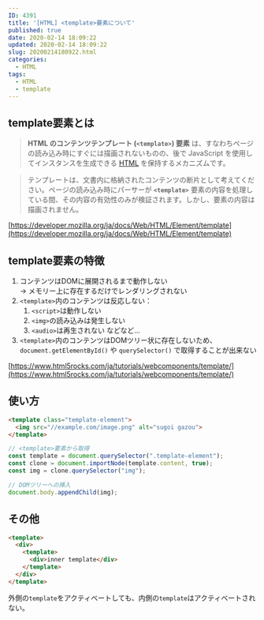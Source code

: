```yaml
---
ID: 4391
title: '[HTML] <template>要素について'
published: true
date: 2020-02-14 18:09:22
updated: 2020-02-14 18:09:22
slug: 20200214180922.html
categories:
  - HTML
tags:
  - HTML
  - template
---
```

## template要素とは

> **HTML のコンテンツテンプレート (`<template>`) 要素** は、すなわちページの読み込み時にすぐには描画されないものの、後で JavaScript を使用してインスタンスを生成できる [HTML](https://developer.mozilla.org/ja/docs/Glossary/HTML) を保持するメカニズムです。

> テンプレートは、文書内に格納されたコンテンツの断片として考えてください。ページの読み込み時にパーサーが **`<template>`** 要素の内容を処理している間、その内容の有効性のみが検証されます。しかし、要素の内容は描画されません。

[https://developer.mozilla.org/ja/docs/Web/HTML/Element/template](https://developer.mozilla.org/ja/docs/Web/HTML/Element/template)

## template要素の特徴

1. コンテンツはDOMに展開されるまで動作しない  
→ メモリー上に存在するだけでレンダリングされない
2. `<template>`内のコンテンツは反応しない：
    1. `<script>`は動作しない 
    2. `<img>`の読み込みは発生しない
    3. `<audio>`は再生されない 
などなど…
3. `<template>`内のコンテンツはDOMツリー状に存在しないため、`document.getElementById()` や `querySelector()` で取得することが出来ない

[https://www.html5rocks.com/ja/tutorials/webcomponents/template/](https://www.html5rocks.com/ja/tutorials/webcomponents/template/)

## 使い方

```html
<template class="template-element">
  <img src="//example.com/image.png" alt="sugoi gazou">
</template>
```

```js
// <template>要素から取得
const template = document.querySelector(".template-element");
const clone = document.importNode(template.content, true);
const img = clone.querySelector("img");

// DOMツリーへの挿入
document.body.appendChild(img);
```

## その他

```html
<template>
  <div>
    <template>
      <div>inner template</div>
    </template>
  </div>
</template>
```

外側の`template`をアクティベートしても、内側の`template`はアクティベートされない。